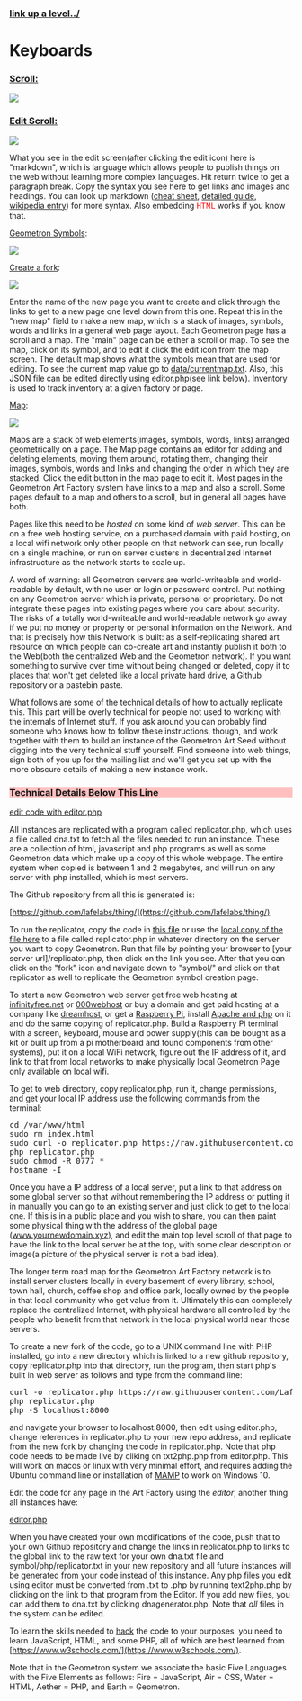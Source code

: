 ### [link up a level../](../)

# Keyboards

### [Scroll:](scroll.html)

[![](iconsymbols/scroll.svg)](scroll.html)

### [Edit Scroll:](pageeditor.html)

[![](iconsymbols/edit.svg)](pageeditor.html)

What you see in the edit screen(after clicking the edit icon) here is "markdown", which is language which allows people to publish things on the web without learning more complex languages. Hit return twice to get a paragraph break.  Copy the syntax you see here to get links and images and headings. You can look up markdown ([cheat sheet](https://www.markdownguide.org/cheat-sheet/), [detailed guide](https://daringfireball.net/projects/markdown/syntax), [wikipedia entry](https://en.wikipedia.org/wiki/Markdown)) for more syntax.  Also embedding <span style = "color:red;font-family:courier;">HTML</span> works if you know that.  

[Geometron Symbols](symbol/): 

[![](iconsymbols/geometron.svg)](symbol/)

[Create a fork](fork.html):

[![](iconsymbols/fork.svg)](fork.html)

Enter the name of the new page you want to create and click through the links to get to a new page one level down from this one.  Repeat this in the "new map" field to make a new map, which is a stack of images, symbols, words and links in a general web page layout.  Each Geometron page has a scroll and a map.  The "main" page can be either a scroll or map.  To see the map, click on its symbol, and to edit it click the edit icon from the map screen. The default map shows what the symbols mean that are used for editing.  To see the current map value go to [data/currentmap.txt](data/currentmap.txt).  Also, this JSON file can be edited directly using editor.php(see link below).  Inventory is used to track inventory at a given factory or page.  

[Map](map.html):

[![](iconsymbols/map.svg)](map.html)

Maps are a stack of web elements(images, symbols, words, links) arranged geometrically on a page.  The Map page contains an editor for adding and deleting elements, moving them around, rotating them, changing their images, symbols, words and links and changing the order in which they are stacked.  Click the edit button in the map page to edit it. Most pages in the Geometron Art Factory system have links to a map and also a scroll.  Some pages default to a map and others to a scroll, but in general all pages have both.

Pages like this need to be *hosted* on some kind of *web server*.  This can be on a free web hosting service, on a purchased domain with paid hosting, on a local wifi network only other people on that network can see, run locally on a single machine, or run on server clusters in decentralized Internet infrastructure as the network starts to scale up.

A word of warning: all Geometron servers are world-writeable and world-readable by default, with no user or login or password control.  Put nothing on any Geometron server which is private, personal or proprietary.  Do not integrate these pages into existing pages where you care about security.  The risks of a totally world-writeable and world-readable network go away if we put no money or property or personal information on the Network. And that is precisely how this Network is built: as a self-replicating shared art resource on which people can co-create art and instantly publish it both to the Web(both the centralized Web and the Geometron network).  If you want something to survive over time without being changed or deleted, copy it to places that won't get deleted like a local private hard drive, a Github repository or a pastebin paste.

What follows are some of the technical details of how to actually replicate this.  This part will be overly technical for people not used to working with the internals of Internet stuff.  If you ask around you can probably find someone who knows how to follow these instructions, though, and work together with them to build an instance of the Geometron Art Seed without digging into the very technical stuff yourself. Find someone into web things, sign both of you up for the mailing list and we'll get you set up with the more obscure details of making a new instance work.

<h3 style = "background-color:#ffbfbf">Technical Details Below This Line</h3>

[edit code with editor.php](editor.php)

All instances are replicated with a program called replicator.php, which uses a file called dna.txt to fetch all the files needed to run an instance.  These are a collection of html, javascript and php programs as well as some Geometron data which make up a copy of this whole webpage.  The entire system when copied is between 1 and 2 megabytes, and will run on any server with php installed, which is most servers.

The Github repository from all this is generated is:

[https://github.com/lafelabs/thing/](https://github.com/lafelabs/thing/)

To run the replicator, copy the code in [this file](https://raw.githubusercontent.com/LafeLabs/thing/master/php/replicator.txt) or use the [local copy of the file here](php/replicator.txt) to a file called replicator.php in whatever directory on the server you want to copy Geometron.  Run that file by pointing your browser to [your server url]/replicator.php, then click on the link you see.  After that you can click on the "fork" icon and navigate down to "symbol/" and click on that replicator as well to replicate the Geometron symbol creation page.

To start a new Geometron web server get free web hosting at [infinityfree.net](https://infinityfree.net/) or [000webhost](https://www.000webhost.com/) or buy a domain and get paid hosting at a company like [dreamhost](https://www.dreamhost.com/), or get a [Raspberry Pi](https://www.raspberrypi.org/), install [Apache and php](https://www.raspberrypi.org/documentation/remote-access/web-server/apache.md) on it and do the same copying of replicator.php.  Build a Raspberry Pi terminal with a screen, keyboard, mouse and power supply(this can be bought as a kit or built up from a pi motherboard and found components from other systems), put it on a local WiFi network, figure out the IP address of it, and link to that from local networks to make physically local Geometron Page only available on local wifi. 

To get to web directory, copy replicator.php, run it, change permissions, and get your local IP address use the following commands from the terminal:
<pre>
cd /var/www/html
sudo rm index.html
sudo curl -o replicator.php https://raw.githubusercontent.com/LafeLabs/thing/master/php/replicator.txt
php replicator.php
sudo chmod -R 0777 *
hostname -I
</pre>

Once you have a IP address of a local server, put a link to that address on some global server so that without remembering the IP address or putting it in manually you can go to an existing server and just click to get to the local one.  If this is in a public place and you wish to share, you can then paint some physical thing with the address of the global page (www.yournewdomain.xyz), and edit the main top level scroll of that page to have the link to the local server be at the top, with some clear description or image(a picture of the physical server is not a bad idea).  

The longer term road map for the Geometron Art Factory network is to install server clusters locally in every basement of every library, school, town hall, church, coffee shop and office park, locally owned by the people in that local community who get value from it.  Ultimately this can completely replace the centralized Internet, with physical hardware all controlled by the people who benefit from that network in the local physical world near those servers.

To create a new fork of the code, go to a UNIX command line with PHP installed, go into a new directory which is linked to a new github repository, copy replicator.php into that directory, run the program, then start php's built in web server as follows and type from the command line:

<pre>
curl -o replicator.php https://raw.githubusercontent.com/LafeLabs/thing/master/php/replicator.txt
php replicator.php
php -S localhost:8000
</pre>

 and navigate your browser to localhost:8000, then edit using editor.php, change references in replicator.php to your new repo address, and replicate from the new fork by changing the code in replicator.php.  Note that php code needs to be made live by cliking on txt2php.php from editor.php.  This will work on macos or linux with very minimal effort, and requires adding the Ubuntu command line or installation of [MAMP](https://www.mamp.info/en/) to work on Windows 10.  

Edit the code for any page in the Art Factory using the *editor*, another thing all instances have:

[editor.php](editor.php)

When you have created your own modifications of the code, push that to your own Github repository and change the links in replicator.php to links to the global link to the raw text for your own dna.txt file and symbol/php/replicator.txt in your new repository and all future instances will be generated from your code instead of this instance.  Any php files you edit using editor must be converted from .txt to .php by running text2php.php by clicking on the link to that program from the Editor.  If you add new files, you can add them to dna.txt by clicking dnagenerator.php.  Note that *all* files in the system can be edited. 

To learn the skills needed to [hack](https://en.wikipedia.org/wiki/Hacker_culture) the code to your purposes, you need to learn JavaScript, HTML, and some PHP, all of which are best learned from [https://www.w3schools.com/](https://www.w3schools.com/).

Note that in the Geometron system we associate the basic Five Languages with the Five Elements as follows: Fire = JavaScript, Air = CSS, Water = HTML, Aether = PHP, and Earth = Geometron. 



